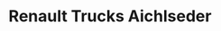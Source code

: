 ---
title: "Renault Trucks Aichlseder"
url: /ebenthal-in-kaernten/renault-trucks-aichlseder/
shop: Allgemein
---